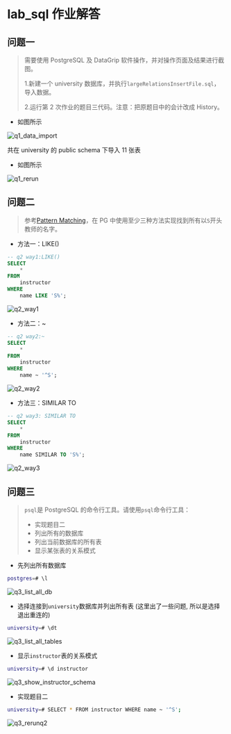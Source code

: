 # lab_sql 作业解答

## 问题一

> 需要使用 PostgreSQL 及 DataGrip 软件操作，并对操作页面及结果进行截图。
>
> 1.新建一个 university 数据库，并执行`largeRelationsInsertFile.sql`，导入数据。
>
> 2.运行第 2 次作业的题目三代码。注意：把原题目中的会计改成 History。

- 如图所示

![q1_data_import](others/q1_data_import.png)

共在 university 的 public schema 下导入 11 张表

- 如图所示

![q1_rerun](others/q1_rerun.png)

## 问题二

> 参考[Pattern Matching](https://www.postgresql.org/docs/17/functions-matching.html)，在 PG 中使用至少三种方法实现找到所有以`S`开头教师的名字。

- 方法一：LIKE()

```sql
-- q2 way1:LIKE()
SELECT
    *
FROM
    instructor
WHERE
    name LIKE 'S%';
```

![q2_way1](others/q2_way1.png)

- 方法二：~

```sql
-- q2 way2:~
SELECT
    *
FROM
    instructor
WHERE
    name ~ '^S';
```

![q2_way2](others/q2_way2.png)

- 方法三：SIMILAR TO

```sql
-- q2 way3: SIMILAR TO
SELECT
    *
FROM
    instructor
WHERE
    name SIMILAR TO 'S%';
```

![q2_way3](others/q2_way3.png)

## 问题三

> `psql`是 PostgreSQL 的命令行工具。请使用`psql`命令行工具：
>
> - 实现题目二
> - 列出所有的数据库
> - 列出当前数据库的所有表
> - 显示某张表的关系模式

- 先列出所有数据库

```bash
postgres=# \l
```

![q3_list_all_db](others/q3_list_all_db.png)

- 选择连接到`university`数据库并列出所有表
  (这里出了一些问题, 所以是选择退出重连的)

```bash
university=# \dt
```

![q3_list_all_tables](others/q3_list_all_tables.png)

- 显示`instructor`表的关系模式

```bash
university=# \d instructor
```

![q3_show_instructor_schema](others/q3_show_instructor_schema.png)

- 实现题目二

```bash
university=# SELECT * FROM instructor WHERE name ~ '^S';
```

![q3_rerunq2](others/q3_rerunq2.png)
